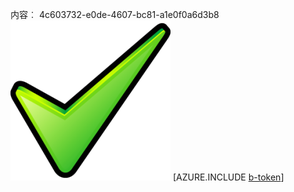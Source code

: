 内容︰ 4c603732-e0de-4607-bc81-a1e0f0a6d3b8![图像](5d2d4a6d-d398-4d48-8868-7755a237298c.png)
[AZURE.INCLUDE [b-token](31d82565-517f-4fc5-b5c7-0f3178301fd6.md)]
